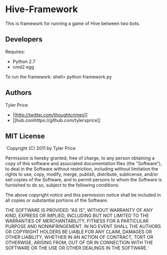 # Hive-Framework

This is framework for running a game of Hive between two bots.

## Developers

Requires:

 * Python 2.7
 * cmd2 egg

To run the framework:
shell> python framework.py


## Authors

Tyler Price

* [[http://twitter.com/thoughtcrimes]]
* [[hub.comhttps://github.com/tylerxprice]]


## MIT License

`Copyright (C) 2011 by Tyler Price

Permission is hereby granted, free of charge, to any person obtaining a copy
of this software and associated documentation files (the "Software"), to deal
in the Software without restriction, including without limitation the rights
to use, copy, modify, merge, publish, distribute, sublicense, and/or sell
copies of the Software, and to permit persons to whom the Software is
furnished to do so, subject to the following conditions:

The above copyright notice and this permission notice shall be included in
all copies or substantial portions of the Software.

THE SOFTWARE IS PROVIDED "AS IS", WITHOUT WARRANTY OF ANY KIND, EXPRESS OR
IMPLIED, INCLUDING BUT NOT LIMITED TO THE WARRANTIES OF MERCHANTABILITY,
FITNESS FOR A PARTICULAR PURPOSE AND NONINFRINGEMENT. IN NO EVENT SHALL THE
AUTHORS OR COPYRIGHT HOLDERS BE LIABLE FOR ANY CLAIM, DAMAGES OR OTHER
LIABILITY, WHETHER IN AN ACTION OF CONTRACT, TORT OR OTHERWISE, ARISING FROM,
OUT OF OR IN CONNECTION WITH THE SOFTWARE OR THE USE OR OTHER DEALINGS IN
THE SOFTWARE.`
